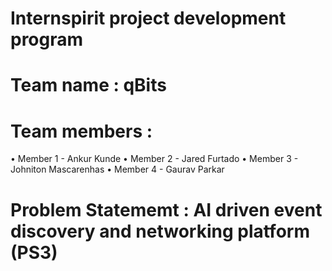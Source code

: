 # Internspirit project development program

# Team name : qBits

# Team members :
• Member 1 - Ankur Kunde
• Member 2 - Jared Furtado
• Member 3 - Johniton Mascarenhas 
• Member 4 - Gaurav Parkar

# Problem Statememt : AI driven event discovery and networking platform (PS3)
